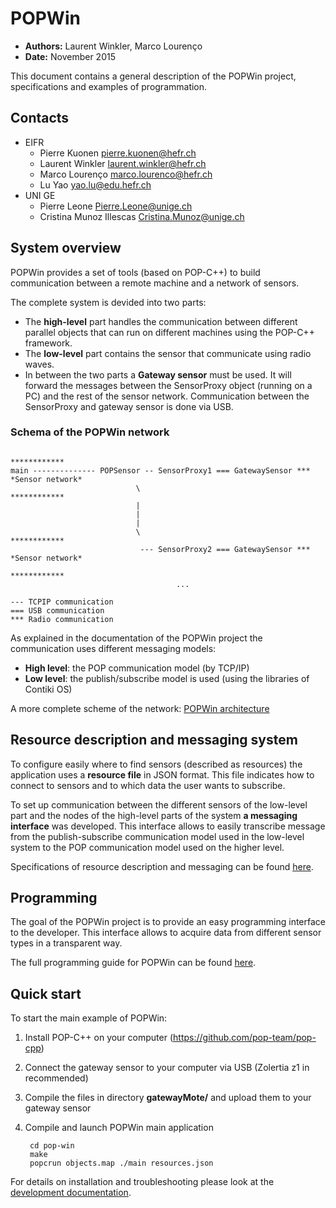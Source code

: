 POPWin
======
- **Authors:** Laurent Winkler, Marco Lourenço
- **Date:**    November 2015

This document contains a general description of the POPWin project, specifications and examples of programmation. 

Contacts
--------
- EIFR
	- Pierre Kuonen <pierre.kuonen@hefr.ch>
	- Laurent Winkler <laurent.winkler@hefr.ch>
	- Marco Lourenço <marco.lourenco@hefr.ch>
	- Lu Yao <yao.lu@edu.hefr.ch>
- UNI GE
	- Pierre Leone <Pierre.Leone@unige.ch>
	- Cristina Munoz Illescas <Cristina.Munoz@unige.ch>

System overview
---------------
POPWin provides a set of tools (based on POP-C++) to build communication between a remote machine and a network of sensors. 

The complete system is devided into two parts:
- The **high-level** part handles the communication between different parallel objects that can run on different machines using the POP-C++ framework.
- The **low-level** part contains the sensor that communicate using radio waves. 
- In between the two parts a **Gateway sensor** must be used. It will forward the messages between the SensorProxy object (running on a PC) and the rest of the sensor network. Communication between the SensorProxy and gateway sensor is done via USB.

### Schema of the POPWin network

	                                                                        ************
	main -------------- POPSensor -- SensorProxy1 === GatewaySensor ***   *Sensor network*
	                            \                                           ************  
	                            |                                           
	                            |
	                            |                                                         
	                            \                                           ************  
	                             --- SensorProxy2 === GatewaySensor ***   *Sensor network*
	                                                                        ************
	                                     ...

	--- TCPIP communication
	=== USB communication
	*** Radio communication

As explained in the documentation of the POPWin project the communication uses different messaging models:
- **High level**: the POP communication model (by TCP/IP)
- **Low level**: the publish/subscribe model is used (using the libraries of Contiki OS)

A more complete scheme of the network: [POPWin architecture](POPWINarchi.pdf "POPWin architecture")

Resource description and messaging system
-----------------------------------------
To configure easily where to find sensors (described as resources) the application uses a **resource file** in JSON format. This file indicates how to connect to sensors and to which data the user wants to subscribe.

To set up communication between the different sensors of the low-level part and the nodes of the high-level parts of the system **a messaging interface** was developed. This interface allows to easily transcribe message from the publish-subscribe communication model used in the low-level system to the POP communication model used on the higher level.

Specifications of resource description and messaging can be found [here](SPECIFICATIONS.md). 

Programming
-----------
The goal of the POPWin project is to provide an easy programming interface to the developer. This interface allows to acquire data from different sensor types in a transparent way.

The full programming guide for POPWin can be found [here](PROGRAMMING.md). 

Quick start
-----------
To start the main example of POPWin:

1. Install POP-C++ on your computer (https://github.com/pop-team/pop-cpp)
2. Connect the gateway sensor to your computer via USB (Zolertia z1 in recommended)
3. Compile the files in directory **gatewayMote/** and upload them to your gateway sensor
4. Compile and launch POPWin main application

        cd pop-win
        make
        popcrun objects.map ./main resources.json

For details on installation and troubleshooting please look at the [development documentation](INSTALL.md). 

